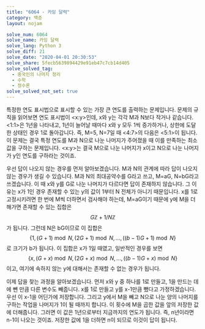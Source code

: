 ```yaml
---
title: "6064 - 카잉 달력"
category: 백준
layout: nojam

solve_num: 6064
solve_name: 카잉 달력
solve_lang: Python 3
solve_diff: 21
solve_date: "2020-04-01 20:30:53"
solve_share: 5fecb5639894429e91eb47c7cb14d405
solve_solved_tag:
  - 중국인의 나머지 정리
  - 수학
  - 정수론
solve_solved_not_set: true
---
```


특정한 연도 표시법으로 표시할 수 있는 가장 큰 연도를 출력하는 문제입니다. 문제의 규칙을 읽어보면 연도 표시법이 \<x:y\>인데, x와 y는 각각 M과 N보다 작거나 같습니다. <1:1>은 1년을 나타내고, 1년이 늘어날 때마다 x와 y 모두 1씩 증가하거나, 상한에 도달한 상태인 경우 1로 돌아갑니다. 즉, M=5, N=7일 때 <4:7>의 다음은 <5:1>이 됩니다. 이 문제는 결국 특정 연도를 M과 N으로 나눈 나머지가 주어졌을 때 이를 만족하는 최소값을 구하는 문제입니다. \<x:y\>는 결국 M으로 나눈 나머지가 x이고 N으로 나눈 나머지가 y인 연도를 구하라는 것이죠.

우선 답이 나오지 않는 경우를 먼저 알아보겠습니다. M과 N의 관계에 따라 답이 나오지 않는 경우가 생길 수 있습니다. M과 N의 최대공약수를 G라고 쓰고, M=aG, N=bG라고 쓰겠습니다. 이 때 x와 y를 G로 나눈 나머지가 다르다면 답이 존재하지 않습니다. 그 이유는 x가 1인 경우 존재할 수 있는 y의 값이 1부터 N 전체가 아니기 때문입니다. x를 1로 고정시키려면 한 번에 M씩 더하면서 검사해야 하는데, M=aG이기 때문에 y에 M을 더해가면 존재할 수 있는 집합은 $$G\mathbb{Z}+1/N\mathbb{Z}$$가 됩니다. 그런데 N은 bG이므로 이 집합은 $$\{1, (G+1)\bmod{N}, (2G+1)\bmod{N}, ... , ((b-1)G+1)\bmod{N}\}$$로 크기가 b가 됩니다. 이 집합은 x가 1일 때였고, 일반적인 경우를 보면 $$\{x, (G+x)\bmod{N}, (2G+x)\bmod{N}, ... , ((b-1)G+x)\bmod{N}\}$$이고, 여기에 속하지 않는 y에 대해서는 존재할 수 없는 경우가 됩니다.

이제 답을 찾는 과정을 알아보겠습니다. 먼저 x와 y 중 하나를 1로 만들고, 1을 만드는 데에 뺀 만큼 다른 변수도 빼줍니다. x를 1로 만들고 y를 x-1만큼 뺐다고 가정하겠습니다. 우선 이 x-1을 어딘가에 저장합니다. 그리고 y에서 M을 빼고 N으로 나눈 양의 나머지를 구하는 작업을 나머지가 1이 될 때까지 합니다. 이 횟수에 M을 곱한 값을 앞의 저장한 값에 더해줍니다. 그러면 이 값은 1년으로부터 지금까지의 연도가 됩니다. 즉, n년이라면 n-1이 나오는 것이죠. 저장한 값에 1을 더하면 n이 되므로 이것이 답이 됩니다.
